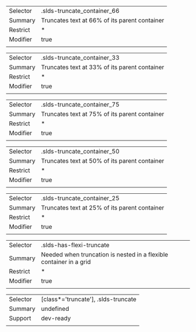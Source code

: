 
|  |  |
|-------|-------|
| Selector | .slds-truncate_container_66  |
| Summary | Truncates text at 66% of its parent container |
| Restrict | * |
| Modifier | true |
|  |  |


|  |  |
|-------|-------|
| Selector | .slds-truncate_container_33  |
| Summary | Truncates text at 33% of its parent container |
| Restrict | * |
| Modifier | true |
|  |  |


|  |  |
|-------|-------|
| Selector | .slds-truncate_container_75  |
| Summary | Truncates text at 75% of its parent container |
| Restrict | * |
| Modifier | true |
|  |  |


|  |  |
|-------|-------|
| Selector | .slds-truncate_container_50  |
| Summary | Truncates text at 50% of its parent container |
| Restrict | * |
| Modifier | true |
|  |  |


|  |  |
|-------|-------|
| Selector | .slds-truncate_container_25  |
| Summary | Truncates text at 25% of its parent container |
| Restrict | * |
| Modifier | true |
|  |  |


|  |  |
|-------|-------|
| Selector | .slds-has-flexi-truncate  |
| Summary | Needed when truncation is nested in a flexible container in a grid |
| Restrict | * |
| Modifier | true |
|  |  |


|  |  |
|-------|-------|
| Selector | [class*='truncate'], .slds-truncate  |
| Summary | undefined |
| Support | dev-ready |
|  |  |

